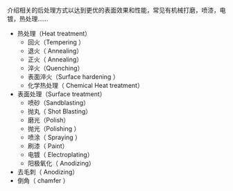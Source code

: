 介绍相关的后处理方式以达到更优的表面效果和性能，常见有机械打磨，喷漆，电镀，热处理……


* 热处理（Heat treatment）
  * 回火（Tempering ）
  * 退火（ Annealing）
  * 正火（ Annealing）
  * 淬火（Quenching）
  * 表面淬火（Surface hardening ）
  * 化学热处理（ Chemical Heat treatment）
* 表面处理（Surface treatment）
  * 喷砂（Sandblasting）
  * 抛丸（ Shot Blasting）
  * 磨光（Polish）
  * 抛光（Polishing ）
  * 喷涂（ Spraying ）
  * 刷漆（ Paint）
  * 电镀（ Electroplating）
  * 阳极氧化（ Anodizing）
* 去毛刺（ Anodizing）
* 倒角（ chamfer ）